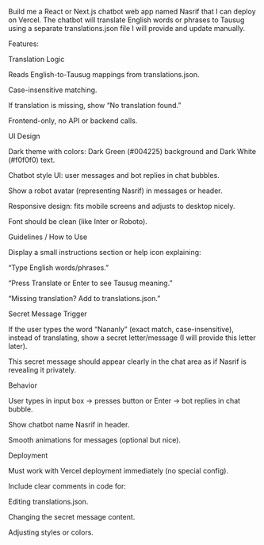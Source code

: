 Build me a React or Next.js chatbot web app named Nasrif that I can deploy on Vercel.
The chatbot will translate English words or phrases to Tausug using a separate translations.json file I will provide and update manually.

Features:

Translation Logic

Reads English-to-Tausug mappings from translations.json.

Case-insensitive matching.

If translation is missing, show “No translation found.”

Frontend-only, no API or backend calls.

UI Design

Dark theme with colors: Dark Green (#004225) background and Dark White (#f0f0f0) text.

Chatbot style UI: user messages and bot replies in chat bubbles.

Show a robot avatar (representing Nasrif) in messages or header.

Responsive design: fits mobile screens and adjusts to desktop nicely.

Font should be clean (like Inter or Roboto).

Guidelines / How to Use

Display a small instructions section or help icon explaining:

“Type English words/phrases.”

“Press Translate or Enter to see Tausug meaning.”

“Missing translation? Add to translations.json.”

Secret Message Trigger

If the user types the word “Nananly” (exact match, case-insensitive), instead of translating, show a secret letter/message (I will provide this letter later).

This secret message should appear clearly in the chat area as if Nasrif is revealing it privately.

Behavior

User types in input box → presses button or Enter → bot replies in chat bubble.

Show chatbot name Nasrif in header.

Smooth animations for messages (optional but nice).

Deployment

Must work with Vercel deployment immediately (no special config).

Include clear comments in code for:

Editing translations.json.

Changing the secret message content.

Adjusting styles or colors.